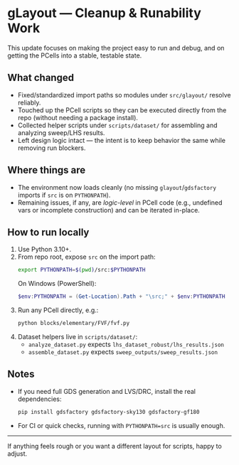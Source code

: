 # gLayout — Cleanup & Runability Work

This update focuses on making the project easy to run and debug, and on getting the PCells into a stable, testable state.

## What changed
- Fixed/standardized import paths so modules under `src/glayout/` resolve reliably.
- Touched up the PCell scripts so they can be executed directly from the repo (without needing a package install).
- Collected helper scripts under `scripts/dataset/` for assembling and analyzing sweep/LHS results.
- Left design logic intact — the intent is to keep behavior the same while removing run blockers.

## Where things are
- The environment now loads cleanly (no missing `glayout`/`gdsfactory` imports if `src` is on `PYTHONPATH`).
- Remaining issues, if any, are *logic-level* in PCell code (e.g., undefined vars or incomplete construction) and can be iterated in-place.

## How to run locally
1. Use Python 3.10+.
2. From repo root, expose `src` on the import path:
   ```bash
   export PYTHONPATH=$(pwd)/src:$PYTHONPATH
   ```
   On Windows (PowerShell):
   ```powershell
   $env:PYTHONPATH = (Get-Location).Path + "\src;" + $env:PYTHONPATH
   ```
3. Run any PCell directly, e.g.:
   ```bash
   python blocks/elementary/FVF/fvf.py
   ```
4. Dataset helpers live in `scripts/dataset/`:
   - `analyze_dataset.py` expects `lhs_dataset_robust/lhs_results.json`
   - `assemble_dataset.py` expects `sweep_outputs/sweep_results.json`

## Notes
- If you need full GDS generation and LVS/DRC, install the real dependencies:
  ```bash
  pip install gdsfactory gdsfactory-sky130 gdsfactory-gf180
  ```
- For CI or quick checks, running with `PYTHONPATH=src` is usually enough.

---
If anything feels rough or you want a different layout for scripts, happy to adjust.
